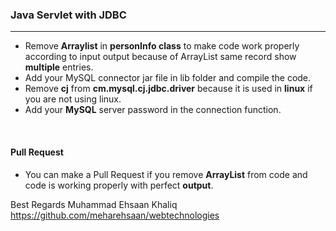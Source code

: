 ### Java Servlet with JDBC
---

- Remove **Arraylist** in **personInfo class** to make code work properly according to input output because of ArrayList same record show **multiple** entries.
- Add your MySQL connector jar file in lib folder and compile the code.
- Remove **cj** from **cm.mysql.cj.jdbc.driver** because it is used in **linux** if you are not using linux.
- Add your **MySQL** server password in the connection function.

<br>

#### Pull Request

- You can make a Pull Request if you remove **ArrayList** from code and code is working properly with perfect **output**.

Best Regards
Muhammad Ehsaan Khaliq
https://github.com/meharehsaan/webtechnologies

